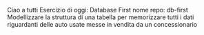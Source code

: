  Ciao a tutti
Esercizio di oggi: Database First
nome repo: db-first
Modellizzare la struttura di una tabella per memorizzare tutti i dati riguardanti delle auto usate messe in vendita da un concessionario